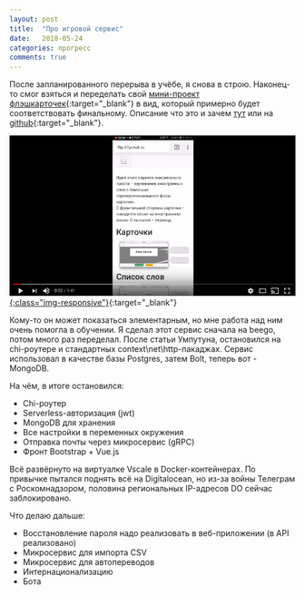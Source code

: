 ```yaml
---
layout: post
title:  "Про игровой сервис"
date:   2018-05-24
categories: прогресс
comments: true
---
```

После запланированного перерыва в учёбе, я снова в строю.
Наконец-то смог взяться и переделать свой [мини-проект флэшкарточек](http://flip.37yonub.ru){:target="_blank"} в вид, который примерно будет соответствовать финальному. Описание что это и зачем [тут](/practice/) или на [github](https://github.com/zaffka/newwords){:target="_blank"}.

[![Flip a card service](/assets/img/flipacard.png){:class="img-responsive"}](https://www.youtube.com/watch?v=dsUwN6EDJbA){:target="_blank"}

Кому-то он может показаться элементарным, но мне работа над ним очень помогла в обучении.
Я сделал этот сервис сначала на beego, потом много раз переделал. После статьи Умпутуна, остановился на chi-роутере и стандартных context\net\http-пакаджах. Сервис использовал в качестве базы Postgres, затем Bolt, теперь вот - MongoDB.

На чём, в итоге остановился:
* Chi-роутер
* Serverless-авторизация (jwt)
* MongoDB для хранения
* Все настройки в переменных окружения
* Отправка почты через микросервис (gRPC)
* Фронт Bootstrap + Vue.js

Всё развёрнуто на виртуалке Vscale в Docker-контейнерах.
По привычке пытался поднять всё на Digitalocean, но из-за войны Телеграм с Роскомнадзором, половина региональных IP-адресов DO сейчас заблокировано.

Что делаю дальше:
* Восстановление пароля надо реализовать в веб-приложении (в API реализовано)
* Микросервис для импорта CSV
* Микросервис для автопереводов
* Интернационализацию
* Бота